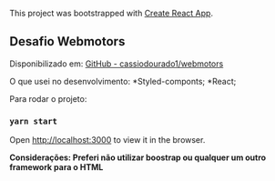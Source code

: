 This project was bootstrapped with [Create React App](https://github.com/facebook/create-react-app).

## Desafio Webmotors
Disponibilizado  em: [GitHub - cassiodourado1/webmotors](https://github.com/cassiodourado1/webmotors)

O que usei no desenvolvimento:
*Styled-componts;
*React;


Para rodar o projeto:

### `yarn start`

Open [http://localhost:3000](http://localhost:3000) to view it in the browser.



**Considerações:  Preferi não utilizar boostrap ou qualquer um outro framework para o HTML**
